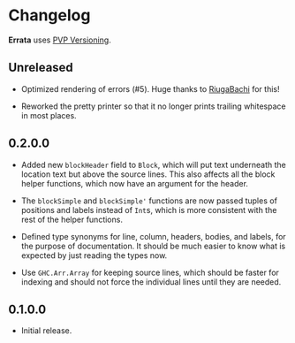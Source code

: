 # Changelog

**Errata** uses [PVP Versioning](https://pvp.haskell.org).

## Unreleased

* Optimized rendering of errors (#5). Huge thanks to [RiugaBachi](https://github.com/RiugaBachi) for this!

* Reworked the pretty printer so that it no longer prints trailing whitespace in most places.

## 0.2.0.0

* Added new `blockHeader` field to `Block`, which will put text underneath the location text but above the source lines. This also affects all the block helper functions, which now have an argument for the header.

* The `blockSimple` and `blockSimple'` functions are now passed tuples of positions and labels instead of `Int`s, which is more consistent with the rest of the helper functions.

* Defined type synonyms for line, column, headers, bodies, and labels, for the purpose of documentation. It should be much easier to know what is expected by just reading the types now.

* Use `GHC.Arr.Array` for keeping source lines, which should be faster for indexing and should not force the individual lines until they are needed.

## 0.1.0.0

* Initial release.
